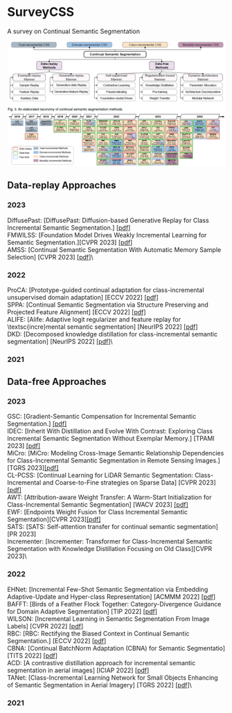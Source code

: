 # SurveyCSS
A survey on Continual Semantic Segmentation

![method_classification](illustration/category.png)
![roadmap](illustration/roadmap.png)
## Data-replay Approaches
### 2023
DiffusePast: [DiffusePast: Diffusion-based Generative Replay for Class Incremental Semantic Segmentation.] [[pdf]](https://arxiv.org/pdf/2308.01127.pdf) \
FMWILSS: [Foundation Model Drives Weakly Incremental Learning for Semantic Segmentation.][CVPR 2023] [[pdf]](https://arxiv.org/abs/2302.14250) \
AMSS: [Continual Semantic Segmentation With Automatic Memory Sample Selection] [CVPR 2023] [[pdf]]()\

### 2022
ProCA: [Prototype-guided continual adaptation for class-incremental unsupervised domain adaptation] [ECCV 2022] [[pdf]]()\
SPPA: [Continual Semantic Segmentation via Structure Preserving and Projected Feature Alignment] [ECCV 2022] [[pdf]]() \
ALIFE: [Alife: Adaptive logit regularizer and feature replay for \textsc{incre}mental semantic segmentation] [NeurIPS 2022] [[pdf]]() \
DKD: [Decomposed knowledge distillation for class-incremental semantic segmentation] [NeurIPS 2022] [[pdf]]()\

### 2021

## Data-free Approaches

### 2023
GSC: [Gradient-Semantic Compensation for Incremental Semantic Segmentation.] [[pdf]](https://browse.arxiv.org/pdf/2307.10822.pdf)\
IDEC: [Inherit With Distillation and Evolve With Contrast: Exploring Class Incremental Semantic Segmentation Without Exemplar Memory.] [TPAMI 2023] [[pdf]](https://ieeexplore.ieee.org/abstract/document/10120962)\
MiCro: [MiCro: Modeling Cross-Image Semantic Relationship Dependencies for Class-Incremental Semantic Segmentation in Remote Sensing Images.][TGRS 2023][[pdf]](https://ieeexplore.ieee.org/abstract/document/10188852)\
CL-PCSS: [Continual Learning for LiDAR Semantic Segmentation: Class-Incremental and Coarse-to-Fine strategies on Sparse Data] [CVPR 2023] [[pdf]]()\
AWT: [Attribution-aware Weight Transfer: A Warm-Start Initialization for Class-Incremental Semantic Segmentation] [WACV 2023] [[pdf]]()\
EWF: [Endpoints Weight Fusion for Class Incremental Semantic Segmentation][CVPR 2023][[pdf]]()\
SATS: [SATS: Self-attention transfer for continual semantic segmentation][PR 2023]\
Incrementer: [Incrementer: Transformer for Class-Incremental Semantic Segmentation with Knowledge Distillation Focusing on Old Class][CVPR 2023]\
### 2022
EHNet: [Incremental Few-Shot Semantic Segmentation via Embedding Adaptive-Update and Hyper-class Representation] [ACMMM 2022] [[pdf]]()\
BAFFT: [Birds of a Feather Flock Together: Category-Divergence Guidance for Domain Adaptive Segmentation] [TIP 2022] [[pdf]]()\
WILSON: [Incremental Learning in Semantic Segmentation From Image Labels] [CVPR 2022] [[pdf]]()\
RBC: [RBC: Rectifying the Biased Context in Continual Semantic Segmentation.] [ECCV 2022] [[pdf]]()\
CBNA: [Continual BatchNorm Adaptation (CBNA) for Semantic Segmentatio] [TITS 2022] [[pdf]]()\
ACD: [A contrastive distillation approach for incremental semantic segmentation in aerial images] [ICIAP 2022] [[pdf]]()\
TANet: [Class-Incremental Learning Network for Small Objects Enhancing of Semantic Segmentation in Aerial Imagery] [TGRS 2022] [[pdf]]()\

### 2021




